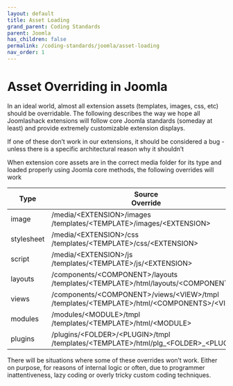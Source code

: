 ```yaml
---
layout: default
title: Asset Loading
grand_parent: Coding Standards
parent: Joomla
has_children: false
permalink: /coding-standards/joomla/asset-loading
nav_order: 1
---
```


# Asset Overriding in Joomla

In an ideal world, almost all extension assets (templates, images, css, etc)
should be overridable. The following describes the way we hope all Joomlashack
extensions will follow core Joomla standards (someday at least) and provide
extremely customizable extension displays.

If one of these don’t work in our extensions, it should be considered a bug -
unless there is a specific architectural reason why it shouldn’t

When extension core assets are in the correct media folder for its type and
loaded properly using Joomla core methods, the following overrides will work

|Type|Source<br>Override
|---|---
|image|/media/&lt;EXTENSION&gt;/images<br>/templates/&lt;TEMPLATE&gt;/images/&lt;EXTENSION&gt;
|stylesheet|/media/&lt;EXTENSION&gt;/css<br>/templates/&lt;TEMPLATE&gt;/css/&lt;EXTENSION&gt;
|script|/media/&lt;EXTENSION&gt;/js<br>/templates/&lt;TEMPLATE&gt;/js/&lt;EXTENSION&gt;
|layouts|/components/&lt;COMPONENT&gt;/layouts<br>/templates/&lt;TEMPLATE&gt;/html/layouts/&lt;COMPONENT&gt;
|views|/components/&lt;COMPONENT&gt;/views/&lt;VIEW&gt;/tmpl<br>/templates/&lt;TEMPLATE&gt;/html/&lt;COMPONENTS&gt;/&lt;VIEW&gt;
|modules|/modules/&lt;MODULE&gt;/tmpl<br>/templates/&lt;TEMPLATE&gt;/html/&lt;MODULE&gt;
|plugins|/plugins/&lt;FOLDER&gt;/&lt;PLUGIN&gt;/tmpl<br>/templates/&lt;TEMPLATE&gt;/html/plg_&lt;FOLDER&gt;_&lt;PLUGIN&gt;

There will be situations where some of these overrides won’t work. Either on purpose, for reasons
of internal logic or often, due to programmer inattentiveness, lazy coding or overly tricky custom
coding techniques.

